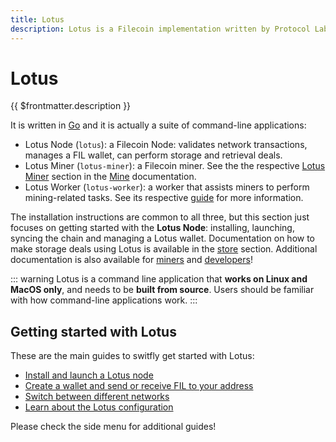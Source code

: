 ```yaml
---
title: Lotus
description: Lotus is a Filecoin implementation written by Protocol Labs, the creators of IPFS, libp2p, and Filecoin.
---
```


# Lotus

{{ $frontmatter.description }}

It is written in [Go](https://golang.org) and it is actually a suite of command-line applications:

- Lotus Node (`lotus`): a Filecoin Node: validates network transactions, manages a FIL wallet, can perform storage and retrieval deals.
- Lotus Miner (`lotus-miner`): a Filecoin miner. See the the respective [Lotus Miner](../../mine/lotus/README.md) section in the [Mine](../../mine/README.md) documentation.
- Lotus Worker (`lotus-worker`): a worker that assists miners to perform mining-related tasks. See its respective [guide](../../mine/lotus/seal-workers.md) for more information.

The installation instructions are common to all three, but this section just focuses on getting started with the **Lotus Node**: installing, launching, syncing the chain and managing a Lotus wallet. Documentation on how to make storage deals using Lotus is available in the [store](../../store/lotus/README.md) section. Additional documentation is also available for [miners](../../mine/lotus/README.md) and [developers](../../build/lotus/README.md)!

::: warning
Lotus is a command line application that **works on Linux and MacOS only**, and needs to be **built from source**. Users should be familiar with how command-line applications work.
:::

## Getting started with Lotus

These are the main guides to switfly get started with Lotus:

- [Install and launch a Lotus node](installation.md)
- [Create a wallet and send or receive FIL to your address](send-and-receive-fil.md)
- [Switch between different networks](switch-networks.md)
- [Learn about the Lotus configuration](configuration-and-advanced-usage.md)

Please check the side menu for additional guides!
